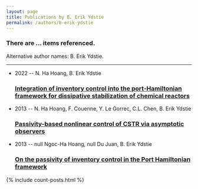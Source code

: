 ```yaml
---
layout: page
title: Publications by B. Erik Ydstie
permalink: /authors/b-erik-ydstie
---
```


<h3 id="number-posts">There are ... items referenced.</h3>
<p id='info-authors'>Alternative author names: B. Erik Ydstie.</p>
<hr />
<ul class="post-list">
<li><span class='post-meta'>2022 -- N. Ha Hoang, B. Erik Ydstie</span><h3><a class='post-link' href="{{ site.baseurl }}/integration-of-inventory-control-into-the-port-hamiltonian-framework-for-dissipative-stabilization-of-chemical-reactors">Integration of inventory control into the port‐Hamiltonian framework for dissipative stabilization of chemical reactors</a></h3></li>
<li><span class='post-meta'>2013 -- N. Ha Hoang, F. Couenne, Y. Le Gorrec, C.L. Chen, B. Erik Ydstie</span><h3><a class='post-link' href="{{ site.baseurl }}/passivity-based-nonlinear-control-of-cstr-via-asymptotic-observers">Passivity-based nonlinear control of CSTR via asymptotic observers</a></h3></li>
<li><span class='post-meta'>2013 -- null Ngoc-Ha Hoang, null Du Juan, B. Erik Ydstie</span><h3><a class='post-link' href="{{ site.baseurl }}/on-the-passivity-of-inventory-control-in-the-port-hamiltonian-framework">On the passivity of inventory control in the Port Hamiltonian framework</a></h3></li>

</ul>
{% include count-posts.html %}
